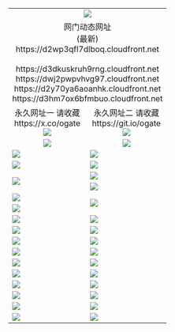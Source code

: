 ﻿<table>
  <tr></tr>
  <tr><td colspan=2 align=center><img src="https://d2wp3qfl7dlboq.cloudfront.net/Up/oGate.jpg" /></td></tr>
  <tr><td colspan=2 align=center>网门动态网址<br/>(最新)
<br>https://d2wp3qfl7dlboq.cloudfront.net
<br/>
<br>https://d3dkuskruh9rng.cloudfront.net
<br>https://dwj2pwpvhvg97.cloudfront.net
<br>https://d2y70ya6aoanhk.cloudfront.net
<br>https://d3hm7ox6bfmbuo.cloudfront.net
    </td>
  </tr>
  <tr>
    <td align=center>永久网址一 请收藏<br/>https://x.co/ogate<br><a href="https://d2wp3qfl7dlboq.cloudfront.net/Up/0WMGDL1.png"><img src="https://d2wp3qfl7dlboq.cloudfront.net/Up/0WMGD1.png" /></a></td>
    <td align=center>永久网址二 请收藏<br/>https://git.io/ogate<br><a href="https://d2wp3qfl7dlboq.cloudfront.net/Up/0WMGDL2.png"><img src="https://d2wp3qfl7dlboq.cloudfront.net/Up/0WMGD2.png" /></a></td>
  </tr>
  <tr>
    <td align=center><a href="https://d2wp3qfl7dlboq.cloudfront.net/?from=github"><img src="https://d2wp3qfl7dlboq.cloudfront.net/Up/0WMPG.jpg" /></a></td>
    <td align=center><a href="https://d2wp3qfl7dlboq.cloudfront.net/ogUP.aspx?name=0oGate.apk&from=github"><img src="https://d2wp3qfl7dlboq.cloudfront.net/Up/0WMAZ.jpg" /></a></td>
  </tr>
  <tr>
    <td><a href="https://d2wp3qfl7dlboq.cloudfront.net/oNote.aspx?id=oGate&from=github" target="_blank"><img src="https://d2wp3qfl7dlboq.cloudfront.net/Up/0WCYY.jpg" /></a></td>
    <td><a href="https://d2wp3qfl7dlboq.cloudfront.net/oNote.aspx?id=oNote&from=github" target="_blank"><img src="https://d2wp3qfl7dlboq.cloudfront.net/Up/0WZTT.jpg" /></a></td>
  </tr>
  <tr>
    <td><a href="https://d2wp3qfl7dlboq.cloudfront.net/ogDY.aspx?from=github" target="_blank"><img src="https://d2wp3qfl7dlboq.cloudfront.net/Up/DY.jpg"/></a></td>
    <td><a href="https://d2wp3qfl7dlboq.cloudfront.net/ogST.aspx?from=github" target="_blank"><img src="https://d2wp3qfl7dlboq.cloudfront.net/Up/ST.jpg"/></a></td>
  </tr>
  <tr>
    <td rowspan=2><a href="https://d2wp3qfl7dlboq.cloudfront.net/ogUP.aspx?name=WJ.mp4&from=github" target="_blank"><img src="https://d2wp3qfl7dlboq.cloudfront.net/Up/WJ.jpg" /></a></td>
    <td><a href="https://d2wp3qfl7dlboq.cloudfront.net/ogUP.aspx?name=DKC.mp4&count=17&from=github" target="_blank"><img src="https://d2wp3qfl7dlboq.cloudfront.net/Up/DKC.jpg" /></a></td> 
  </tr>
  <tr>
    <td><a href="https://d2wp3qfl7dlboq.cloudfront.net/ogUP.aspx?name=LRWS.mp4&count=6B:16,5A:10,5B:35,4A:14,4B:19,3A:10,3B:26,2A:16,2B:21,1A:23,1B:29&from=github" target="_blank"><img src="https://d2wp3qfl7dlboq.cloudfront.net/Up/LRWS.jpg" /></a></td>
  </tr>
  <tr>
    <td><a href="https://d2wp3qfl7dlboq.cloudfront.net/ogUP.aspx?name=JQR.mp4&count=2&from=github" target="_blank"><img src="https://d2wp3qfl7dlboq.cloudfront.net/Up/JQR.jpg" /></a></td>   
    <td rowspan=2><a href="https://d2wp3qfl7dlboq.cloudfront.net/ogUP.aspx?name=JP.mp4&count=9&from=github" target="_blank"><img src="https://d2wp3qfl7dlboq.cloudfront.net/Up/JP.jpg" /></td>
  </tr>
  <tr>
    <td><a href="https://d2wp3qfl7dlboq.cloudfront.net/ogUP.aspx?name=ZSJ.mp4&count=16&from=github" target="_blank"><img src="https://d2wp3qfl7dlboq.cloudfront.net/Up/ZSJ.jpg" /></a></td>
  </tr>
  <tr>
    <td><a href="https://d2wp3qfl7dlboq.cloudfront.net/ogUP.aspx?name=SSZJ.mp4&count=7&current=2&from=github" target="_blank"><img src="https://d2wp3qfl7dlboq.cloudfront.net/Up/SSZJ.jpg" /></a></td>
    <td><a href="https://d2wp3qfl7dlboq.cloudfront.net/ogUP.aspx?name=WH.mp4&from=github" target="_blank"><img src="https://d2wp3qfl7dlboq.cloudfront.net/Up/WH.jpg" /></a></td>
  </tr>
  <tr>
    <td><a href="https://d2wp3qfl7dlboq.cloudfront.net/ogUP.aspx?name=3XZM.mp4&from=github" target="_blank"><img src="https://d2wp3qfl7dlboq.cloudfront.net/Up/3XZM0.jpg" /></a></td>
    <td><a href="https://d2wp3qfl7dlboq.cloudfront.net/ogUP.aspx?name=TRHY.mp4&from=github" target="_blank"><img src="https://d2wp3qfl7dlboq.cloudfront.net/Up/TRHY.jpg" /></a></td>
  </tr>
  <tr>
    <td><a href="https://d2wp3qfl7dlboq.cloudfront.net/ogUP.aspx?name=4SQQ.mp4&count=06:13&current=06:13&from=github" target="_blank"><img src="https://d2wp3qfl7dlboq.cloudfront.net/Up/4SQQ0.jpg" /></a></td>
    <td><a href="https://d2wp3qfl7dlboq.cloudfront.net/ogUP.aspx?name=4SHQ.mp4&count=06:13&current=06:13&from=github" target="_blank"><img src="https://d2wp3qfl7dlboq.cloudfront.net/Up/4SHQ0.jpg" /></a></td>
  </tr>
  <tr>
    <td><a href="https://d2wp3qfl7dlboq.cloudfront.net/ogUP.aspx?name=4SZG.mp4&count=06:15&current=06:14&from=github" target="_blank"><img src="https://d2wp3qfl7dlboq.cloudfront.net/Up/4SZG0.jpg" /></a></td>
    <td><a href="https://d2wp3qfl7dlboq.cloudfront.net/ogUP.aspx?name=4SDJ.mp4&count=06:22&current=06:21&from=github" target="_blank"><img src="https://d2wp3qfl7dlboq.cloudfront.net/Up/4SDJ0.jpg" /></a></td>
  </tr>
  <tr>
    <td><a href="https://d2wp3qfl7dlboq.cloudfront.net/onUP.aspx?name=https://x.co/dtw99&from=github" target="_blank"><img src="https://d2wp3qfl7dlboq.cloudfront.net/Up/0DTW.jpg"/></a></td>
    <td><a href="https://d2wp3qfl7dlboq.cloudfront.net/onUP.aspx?name=https://d2ao90bsskjq20.cloudfront.net/acenter/&from=github" target="_blank"><img src="https://d2wp3qfl7dlboq.cloudfront.net/Up/0TDW.jpg" /></a></td>
  </tr>
  <tr>
    <td><a href="https://d2wp3qfl7dlboq.cloudfront.net/onUP.aspx?name=https://d3qz7yth5i2rae.cloudfront.net/gb/nsc413.htm&from=github" target="_blank"><img src="https://d2wp3qfl7dlboq.cloudfront.net/Up/0DJY.jpg" /></a></td>
    <td><a href="https://d2wp3qfl7dlboq.cloudfront.net/onUP.aspx?name=https://dgocdxv5343dc.cloudfront.net/xtr/gb/prog204.html&from=github" target="_blank"><img src="https://d2wp3qfl7dlboq.cloudfront.net/Up/0XTR.jpg" /></a></td>
  </tr>
  <tr>
    <td><a href="https://d2wp3qfl7dlboq.cloudfront.net/onUP.aspx?name=https://d7203y8eitivv.cloudfront.net&from=github" target="_blank"><img src="https://d2wp3qfl7dlboq.cloudfront.net/Up/0MHW.jpg" /></a></td>
    <td><a href="https://d2wp3qfl7dlboq.cloudfront.net/onUP.aspx?name=https://d38z1xzg5vtneh.cloudfront.net&from=github" target="_blank"><img src="https://d2wp3qfl7dlboq.cloudfront.net/Up/0ZJW.jpg" /></a></td>
  </tr>
  <tr>
    <td><a href="https://d2wp3qfl7dlboq.cloudfront.net/ogUP.aspx?name=FG.zip&from=github" target="_blank"><img src="https://d2wp3qfl7dlboq.cloudfront.net/Up/FG.jpg" /></a></td>
    <td><a href="https://d2wp3qfl7dlboq.cloudfront.net/ogUP.aspx?name=FGA.apk&from=github" target="_blank"><img src="https://d2wp3qfl7dlboq.cloudfront.net/Up/FGA.jpg" /></a></td>
  </tr>
  <tr>
    <td><a href="https://d2wp3qfl7dlboq.cloudfront.net/ogUP.aspx?name=U.zip&from=github" target="_blank"><img src="https://d2wp3qfl7dlboq.cloudfront.net/Up/U.jpg" /></a></td>
    <td><a href="https://d2wp3qfl7dlboq.cloudfront.net/ogUP.aspx?name=UA.apk&from=github" target="_blank"><img src="https://d2wp3qfl7dlboq.cloudfront.net/Up/UA.jpg" /></a></td>
  </tr>
  <tr>
    <td><a href="https://d2wp3qfl7dlboq.cloudfront.net/ogUP.aspx?name=0iPPOTV.zip&from=github" target="_blank"><img src="https://d2wp3qfl7dlboq.cloudfront.net/Up/0iPPOTV.jpg" /></a></td>
    <td><a href="https://d2wp3qfl7dlboq.cloudfront.net/ogUP.aspx?name=0iNTD.apk&from=github" target="_blank"><img src="https://d2wp3qfl7dlboq.cloudfront.net/Up/0iNTD.jpg" /></a></td>
  </tr>
</table>
